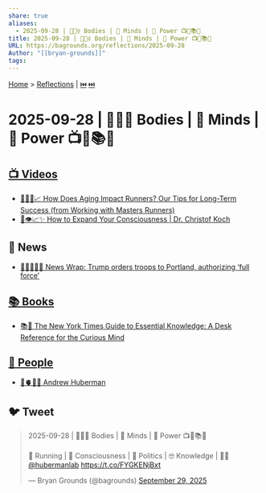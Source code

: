 ```yaml
---
share: true
aliases:
  - 2025-09-28 | 🏃🏼‍♀️ Bodies | 🧠 Minds | 👊 Power 📺📰📚👥
title: 2025-09-28 | 🏃🏼‍♀️ Bodies | 🧠 Minds | 👊 Power 📺📰📚👥
URL: https://bagrounds.org/reflections/2025-09-28
Author: "[[bryan-grounds]]"
tags:
---
```

[Home](../index.md) > [Reflections](./index.md) | [⏮️](./2025-09-27.md) [⏭️](./2025-09-29.md)  
# 2025-09-28 | 🏃🏼‍♀️ Bodies | 🧠 Minds | 👊 Power 📺📰📚👥  
## [📺 Videos](../videos/index.md)  
- [👴🏃‍♀️📈 How Does Aging Impact Runners? Our Tips for Long-Term Success (from Working with Masters Runners)](../videos/how-does-aging-impact-runners-our-tips-for-long-term-success-from-working-with-masters-runners.md)  
- [🧠👁️📈✨ How to Expand Your Consciousness | Dr. Christof Koch](../videos/how-to-expand-your-consciousness-dr-christof-koch.md)  
  
## 📰 News  
- [📢👮‍♂️🇺🇸 News Wrap: Trump orders troops to Portland, authorizing ‘full force’](../videos/news-wrap-trump-orders-troops-to-portland-authorizing-full-force.md)  
  
## [📚 Books](../books/index.md)  
- [📚🧠 The New York Times Guide to Essential Knowledge: A Desk Reference for the Curious Mind](../books/the-new-york-times-guide-to-essential-knowledge-a-desk-reference-for-the-curious-mind.md)  
  
## [👥 People](../people/index.md)  
- [🧠🫀👀🔬 Andrew Huberman](../people/andrew-huberman.md)  
  
## 🐦 Tweet  
<blockquote class="twitter-tweet" data-theme="dark"><p lang="en" dir="ltr">2025-09-28 | 🏃🏼‍♀️ Bodies | 🧠 Minds | 👊 Power 📺📰📚👥<br><br>👴 Running | 🧠 Consciousness | 📢 Politics | 🤓 Knowledge | 🧑‍🔬 <a href="https://twitter.com/hubermanlab?ref_src=twsrc%5Etfw">@hubermanlab</a> <a href="https://t.co/FYGKENjBxt">https://t.co/FYGKENjBxt</a></p>&mdash; Bryan Grounds (@bagrounds) <a href="https://twitter.com/bagrounds/status/1972735126439366869?ref_src=twsrc%5Etfw">September 29, 2025</a></blockquote> <script async src="https://platform.twitter.com/widgets.js" charset="utf-8"></script>